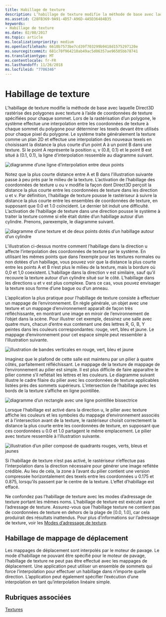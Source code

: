 ```yaml
---
title: Habillage de texture
description: L’habillage de texture modifie la méthode de base avec laquelle Direct3D rastérise des polygones avec texture à l’aide de coordonnées de texture spécifiées pour chaque sommet.
ms.assetid: C28FB369-9A91-4D57-A96D-4A5D36484B35
keywords:
- Habillage de texture
ms.date: 02/08/2017
ms.topic: article
ms.localizationpriority: medium
ms.openlocfilehash: 6618b7573be7cd39f703299b9418d1575297120e
ms.sourcegitcommit: 681c70f964210ab49ac5d06357ae96505bb78741
ms.translationtype: MT
ms.contentlocale: fr-FR
ms.lasthandoff: 11/26/2018
ms.locfileid: "7706346"
---
```

# <a name="texture-wrapping"></a>Habillage de texture


L’habillage de texture modifie la méthode de base avec laquelle Direct3D rastérise des polygones avec texture à l’aide de coordonnées de texture spécifiées pour chaque sommet. Lors de la rastérisation d’un polygone, le système effectue une interpolation entre les coordonnées de texture à chaque sommet du polygone pour déterminer les texels devant être utilisés pour chaque pixel du polygone. Le système traite généralement la texture comme un plan 2D et effectue une interpolation des nouveaux texels en choisissant la distance la plus courte d’un point A à un point B dans une texture. Si le point A représente la position u, v (0.8, 0.1) et le point B est situé à (0.1, 0.1), la ligne d’interpolation ressemble au diagramme suivant.

![diagramme d’une ligne d’interpolation entre deux points](images/interp1.png)

Notez que la plus courte distance entre A et B dans l’illustration suivante passe à peu près par le milieu de la texture. L’activation de l’habillage des coordonnées de texture u ou v modifie la façon dont Direct3D perçoit la distance la plus courte entre les coordonnées de texture dans les direction u et v. Par définition, l’habillage de texture pousse le rastériseur à suivre la distance la plus courte entre les ensembles de coordonnées de texture, en supposant que 0.0 et 1.0 coïncident. Le dernier bit induit une difficulté. L’activation de l’habillage de texture dans une direction pousse le système à traiter la texture comme si elle était dotée d’un habillage autour d’un cylindre. Prenons, parexemple, le diagramme suivant.

![diagramme d’une texture et de deux points dotés d’un habillage autour d’un cylindre](images/interp2.png)

L’illustration ci-dessus montre comment l’habillage dans la direction u affecte l’interpolation des coordonnées de texture par le système. En utilisant les mêmes points que dans l’exemple pour les textures normales ou non dotées d’un habillage, vous pouvez voir que la distance la plus courte entre les points A et B n’est plus le milieu de la texture, mais la bordure où 0,0 et 1,0 coexistent. L’habillage dans la direction v est similaire, sauf qu’il recouvre la texture autour d’un cylindre situé sur le côté. L’habillage dans les directions u et v est plus complexe. Dans ce cas, vous pouvez envisager la texture sous forme d’une bague ou d’un anneau.

L’application la plus pratique pour l’habillage de texture consiste à effectuer un mappage de l’environnement. En règle générale, un objet avec une texture et un mappage d’environnement apparaît de façon très réfléchissante, en montrant une image en miroir de l’environnement de l’objet dans la scène. Pour illustrer cet exemple, dessinez une salle avec quatre murs, chacun d’entre eux contenant une des lettres R, G, B, Y peintes dans les couleurs correspondantes: rouge, vert, bleu et jaune. Le mappage d’environnement pour cet espace simple peut ressembler à l’illustration suivante.

![illustration de bandes verticales en rouge, vert, bleu et jaune](images/envmap.png)

Imaginez que le plafond de cette salle est maintenu par un pilier à quatre côtés, parfaitement réfléchissant. Le mappage de la texture de mappage de l’environnement au pilier est simple. Il est plus difficile de faire apparaître le pilier comme s’il reflétait les lettres et les couleurs. Le diagramme suivant illustre le cadre filaire du pilier avec les coordonnées de texture applicables listées près des sommets supérieurs. L’intersection de l’habillage avec les bords de la texture s’affiche en ligne pointillée.

![diagramme d’un rectangle avec une ligne pointillée bissectrice](images/seam.png)

Lorsque l’habillage est activé dans la direction u, le pilier avec texture affiche les couleurs et les symboles du mappage d’environnement associés et à l’intersection avant de la texture, le rastériseur choisit correctement la distance la plus courte entre les coordonnées de texture, en supposant que ces coordonnées u 0.0 et 1.0 partagent le même emplacement. Le pilier avec texture ressemble à l’illustration suivante.

![illustration d’un pilier composé de quadrants rouges, verts, bleus et jaunes](images/tex-seam.png)

Si l’habillage de texture n’est pas activé, le rastériseur n’effectue pas l’interpolation dans la direction nécessaire pour générer une image reflétée crédible. Au lieu de cela, la zone à l’avant du pilier contient une version compressée horizontalement des texels entre les coordonnées u 0.175 et 0.875, lorsqu’ils passent par le centre de la texture. L’effet d’habillage est effacé.

Ne confondez pas l’habillage de texture avec les modes d’adressage de texture portant les mêmes noms. L’habillage de texture est exécuté avant l’adressage de texture. Assurez-vous que l’habillage texture ne contient pas de coordonnées de texture en dehors de la plage de \[0.0, 1.0], car cela produirait des résultats inattendus. Pour plus d’informations sur l’adressage de texture, voir les [Modes d’adressage de texture](texture-addressing-modes.md).

## <a name="span-iddisplacementmapwrappingspanspan-iddisplacementmapwrappingspanspan-iddisplacementmapwrappingspandisplacement-map-wrapping"></a><span id="Displacement_Map_Wrapping"></span><span id="displacement_map_wrapping"></span><span id="DISPLACEMENT_MAP_WRAPPING"></span>Habillage de mappage de déplacement


Les mappages de déplacement sont interpolés par le moteur de pavage. Le mode d’habillage ne pouvant être spécifié pour le moteur de pavage, l’habillage de texture ne peut pas être effectué avec les mappages de déplacement. Une application peut utiliser un ensemble de sommets qui force l’interpolation pour effectuer un habillage dans n’importe quelle direction. L’application peut également spécifier l’exécution d’une interpolation en tant qu’interpolation linéaire simple.

## <a name="span-idrelated-topicsspanrelated-topics"></a><span id="related-topics"></span>Rubriques associées


[Textures](textures.md)

 

 




